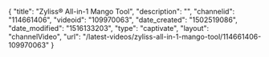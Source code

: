 {
    "title": "Zyliss&reg; All-in-1 Mango Tool",
    "description": "",
    "channelid": "114661406",
    "videoid": "109970063",
    "date_created": "1502519086",
    "date_modified": "1516133203",
    "type": "captivate",
    "layout": "channelVideo",
    "url": "\/latest-videos\/zyliss-all-in-1-mango-tool\/114661406-109970063"
}